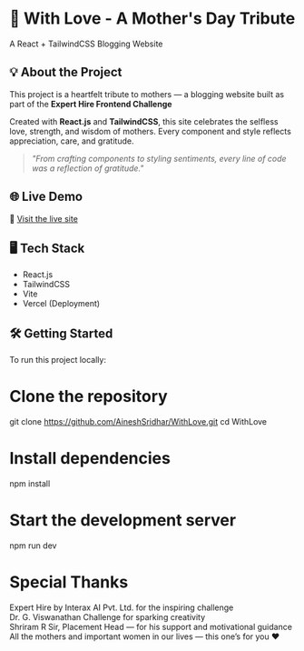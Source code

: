 # 🌸 With Love - A Mother's Day Tribute  
A React + TailwindCSS Blogging Website

## 💡 About the Project

This project is a heartfelt tribute to mothers — a blogging website built as part of the **Expert Hire Frontend Challenge**

Created with **React.js** and **TailwindCSS**, this site celebrates the selfless love, strength, and wisdom of mothers. Every component and style reflects appreciation, care, and gratitude.

> _"From crafting components to styling sentiments, every line of code was a reflection of gratitude."_

## 🌐 Live Demo

🔗 [Visit the live site](https://with-love-eight.vercel.app)

## 🖥️ Tech Stack

- React.js
- TailwindCSS
- Vite
- Vercel (Deployment)

## 🛠️ Getting Started

To run this project locally:

# Clone the repository
git clone https://github.com/AineshSridhar/WithLove.git
cd WithLove

# Install dependencies
npm install

# Start the development server
npm run dev

# Special Thanks
Expert Hire by Interax AI Pvt. Ltd. for the inspiring challenge  
Dr. G. Viswanathan Challenge for sparking creativity  
Shriram R Sir, Placement Head — for his support and motivational guidance  
All the mothers and important women in our lives — this one’s for you ❤️  
